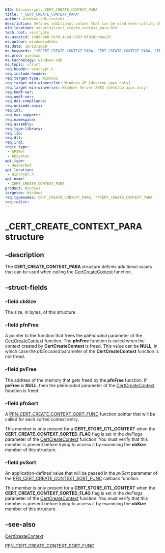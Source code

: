 ```yaml
---
UID: NS:wincrypt._CERT_CREATE_CONTEXT_PARA
title: "_CERT_CREATE_CONTEXT_PARA"
author: windows-sdk-content
description: Defines additional values that can be used when calling the CertCreateContext function.
old-location: security\cert_create_context_para.htm
tech.root: seccrypto
ms.assetid: 1486cb60-56f0-4ce4-b283-6f92dcbbea26
ms.author: windowssdkdev
ms.date: 10/18/2018
ms.keywords: "*PCERT_CREATE_CONTEXT_PARA, CERT_CREATE_CONTEXT_PARA, CERT_CREATE_CONTEXT_PARA structure [Security], _CERT_CREATE_CONTEXT_PARA, security.cert_create_context_para, wincrypt/CERT_CREATE_CONTEXT_PARA"
ms.prod: windows
ms.technology: windows-sdk
ms.topic: struct
req.header: wincrypt.h
req.include-header: 
req.target-type: Windows
req.target-min-winverclnt: Windows XP [desktop apps only]
req.target-min-winversvr: Windows Server 2003 [desktop apps only]
req.kmdf-ver: 
req.umdf-ver: 
req.ddi-compliance: 
req.unicode-ansi: 
req.idl: 
req.max-support: 
req.namespace: 
req.assembly: 
req.type-library: 
req.lib: 
req.dll: 
req.irql: 
topic_type:
 - APIRef
 - kbSyntax
api_type:
 - HeaderDef
api_location:
 - Wincrypt.h
api_name:
 - CERT_CREATE_CONTEXT_PARA
product: Windows
targetos: Windows
req.typenames: CERT_CREATE_CONTEXT_PARA, *PCERT_CREATE_CONTEXT_PARA
req.redist: 
---
```


# _CERT_CREATE_CONTEXT_PARA structure


## -description


The <b>CERT_CREATE_CONTEXT_PARA</b> structure defines additional values that can be used when calling the <a href="https://msdn.microsoft.com/0911054b-a47a-4046-b121-a236fc4b018b">CertCreateContext</a> function.


## -struct-fields




### -field cbSize

The size, in bytes, of this structure.


### -field pfnFree

A pointer to the function that  frees the <i>pbEncoded</i> parameter of the <a href="https://msdn.microsoft.com/0911054b-a47a-4046-b121-a236fc4b018b">CertCreateContext</a> function. The  <b>pfnFree</b> function is called when the context created by  <b>CertCreateContext</b> is freed. This value can be <b>NULL</b>, in which case the <i>pbEncoded</i> parameter of the <b>CertCreateContext</b> function is not freed.


### -field pvFree

The address of the memory that gets freed by the <b>pfnFree</b> function. If <b>pvFree</b> is <b>NULL</b>, then the <i>pbEncoded</i> parameter of the <a href="https://msdn.microsoft.com/0911054b-a47a-4046-b121-a236fc4b018b">CertCreateContext</a> function is freed.


### -field pfnSort

A <a href="https://msdn.microsoft.com/5ad79970-d076-4e97-bf56-d6aad4b46eaa">PFN_CERT_CREATE_CONTEXT_SORT_FUNC</a> function pointer that will be called for each sorted context entry.

This member is only present for a <b>CERT_STORE_CTL_CONTEXT</b> when the <b>CERT_CREATE_CONTEXT_SORTED_FLAG</b> flag is set in the <i>dwFlags</i> parameter of the <a href="https://msdn.microsoft.com/0911054b-a47a-4046-b121-a236fc4b018b">CertCreateContext</a> function. You must verify that this member is present before trying to access it by examining the <b>cbSize</b> member of this structure.


### -field pvSort

An application-defined value that will be passed in the <i>pvSort</i> parameter of the <a href="https://msdn.microsoft.com/5ad79970-d076-4e97-bf56-d6aad4b46eaa">PFN_CERT_CREATE_CONTEXT_SORT_FUNC</a> callback function.

This member is only present for a <b>CERT_STORE_CTL_CONTEXT</b> when the <b>CERT_CREATE_CONTEXT_SORTED_FLAG</b> flag is set in the <i>dwFlags</i> parameter of the <a href="https://msdn.microsoft.com/0911054b-a47a-4046-b121-a236fc4b018b">CertCreateContext</a> function. You must verify that this member is present before trying to access it by examining the <b>cbSize</b> member of this structure.


## -see-also




<a href="https://msdn.microsoft.com/0911054b-a47a-4046-b121-a236fc4b018b">CertCreateContext</a>



<a href="https://msdn.microsoft.com/5ad79970-d076-4e97-bf56-d6aad4b46eaa">PFN_CERT_CREATE_CONTEXT_SORT_FUNC</a>
 

 

